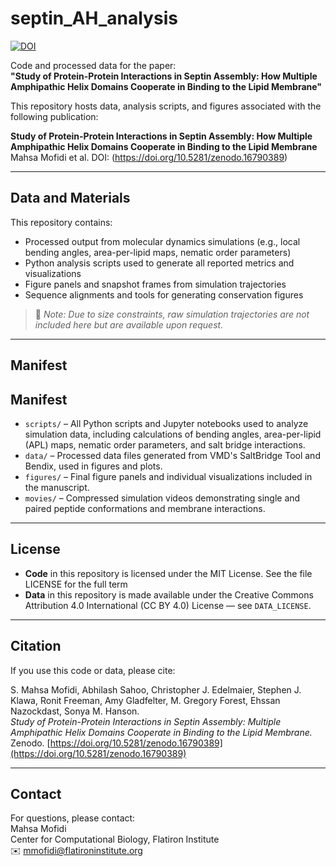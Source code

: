 # septin_AH_analysis
[![DOI](https://zenodo.org/badge/DOI/10.5281/zenodo.16790389.svg)](https://doi.org/10.5281/zenodo.16790389)

Code and processed data for the paper:  
**"Study of Protein-Protein Interactions in Septin Assembly: How Multiple Amphipathic Helix Domains Cooperate in Binding to the Lipid Membrane"**

This repository hosts data, analysis scripts, and figures associated with the following publication:

**Study of Protein-Protein Interactions in Septin Assembly: How Multiple Amphipathic Helix Domains Cooperate in Binding to the Lipid Membrane**  
Mahsa Mofidi et al.
DOI: (https://doi.org/10.5281/zenodo.16790389)

---

## Data and Materials

This repository contains:
- Processed output from molecular dynamics simulations (e.g., local bending angles, area-per-lipid maps, nematic order parameters)
- Python analysis scripts used to generate all reported metrics and visualizations
- Figure panels and snapshot frames from simulation trajectories
- Sequence alignments and tools for generating conservation figures

> 🔗 *Note: Due to size constraints, raw simulation trajectories are not included here but are available upon request.*

---
## Manifest
## Manifest

- `scripts/` – All Python scripts and Jupyter notebooks used to analyze simulation data, including calculations of bending angles, area-per-lipid (APL) maps, nematic order parameters, and salt bridge interactions.
- `data/` – Processed data files generated from VMD's SaltBridge Tool and Bendix, used in figures and plots.
- `figures/` – Final figure panels and individual visualizations included in the manuscript.
- `movies/` – Compressed simulation videos demonstrating single and paired peptide conformations and membrane interactions.



---

## License

- **Code** in this repository is licensed under the MIT License. See the file LICENSE for the full term
- **Data** in this repository is made available under the Creative Commons Attribution 4.0 International (CC BY 4.0) License — see `DATA_LICENSE`.

---

## Citation

If you use this code or data, please cite:

S. Mahsa Mofidi, Abhilash Sahoo, Christopher J. Edelmaier, Stephen J. Klawa, Ronit Freeman, Amy Gladfelter, M. Gregory Forest, Ehssan Nazockdast, Sonya M. Hanson.  
*Study of Protein-Protein Interactions in Septin Assembly: Multiple Amphipathic Helix Domains Cooperate in Binding to the Lipid Membrane.*  
Zenodo. [https://doi.org/10.5281/zenodo.16790389](https://doi.org/10.5281/zenodo.16790389)

---

## Contact

For questions, please contact:  
Mahsa Mofidi  
Center for Computational Biology, Flatiron Institute  
✉️ mmofidi@flatironinstitute.org


